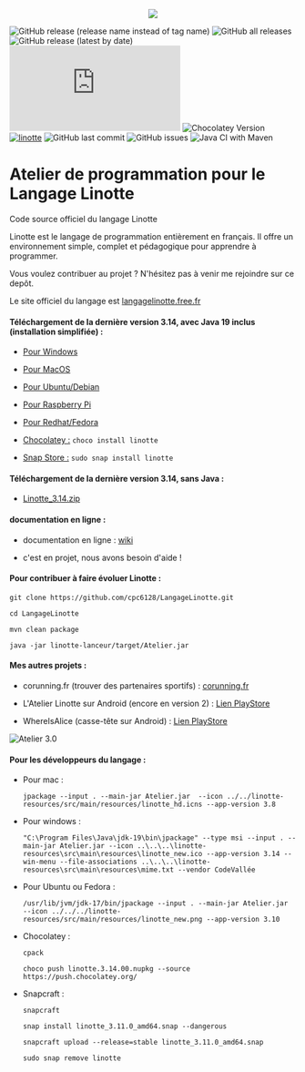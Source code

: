 <p align="center">
  <img src="https://camo.githubusercontent.com/66b8d1c54bd4a1048d14da50e3eecfc19da9d7c9406e38569fb3f4aebcc9fbdf/687474703a2f2f6c616e676167656c696e6f7474652e667265652e66722f6769746875622f656e74657465322e706e67">
</p>

![GitHub release (release name instead of tag name)](https://img.shields.io/github/v/release/cpc6128/LangageLinotte?style=flat-square)
![GitHub all releases](https://img.shields.io/github/downloads/cpc6128/LangageLinotte/total?style=flat-square)
![GitHub release (latest by date)](https://img.shields.io/github/downloads/cpc6128/LangageLinotte/latest/total?style=flat-square)
![GitHub release (latest by date and asset)](https://img.shields.io/github/downloads/cpc6128/LangageLinotte/v3.9/Cours.de.programmation.Linotte.version.3.9.pdf?label=Tutoriel&style=flat-square)
![Chocolatey Version](https://img.shields.io/chocolatey/v/linotte?style=flat-square)
[![linotte](https://snapcraft.io/linotte/badge.svg)](https://snapcraft.io/linotte)
![GitHub last commit](https://img.shields.io/github/last-commit/cpc6128/LangageLinotte?style=plastic?style=flat-square)
![GitHub issues](https://img.shields.io/github/issues/cpc6128/LangageLinotte?style=flat-square)
![Java CI with Maven](https://github.com/cpc6128/LangageLinotte/workflows/Java%20CI%20with%20Maven/badge.svg)

# Atelier de programmation pour le Langage Linotte

Code source officiel du langage Linotte

Linotte est le langage de programmation entièrement en français. Il offre un environnement simple, complet et pédagogique pour apprendre à programmer.

Vous voulez contribuer au projet ? N'hésitez pas à venir me rejoindre sur ce depôt.

Le site officiel du langage est <a href="http://langagelinotte.free.fr">langagelinotte.free.fr</a>

#### Téléchargement de la dernière version 3.14, avec Java 19 inclus (installation simplifiée) :

- <a href="https://github.com/cpc6128/LangageLinotte/releases/download/v3.14/AtelierLinotte-3.14.msi">Pour Windows</a>

- <a href="https://github.com/cpc6128/LangageLinotte/releases/download/v3.14/AtelierLinotte-3.14.dmg">Pour MacOS</a>

- <a href="https://github.com/cpc6128/LangageLinotte/releases/download/v3.14/atelierlinotte_3.14-1_amd64.deb">Pour Ubuntu/Debian</a>

- <a href="https://github.com/cpc6128/LangageLinotte/releases/download/v3.14/atelierlinotte_3.14-1_armhf.deb">Pour Raspberry Pi</a>

- <a href="https://github.com/cpc6128/LangageLinotte/releases/download/v3.14/atelierlinotte-3.14-1.x86_64.rpm">Pour Redhat/Fedora</a>

- <a href="https://chocolatey.org/packages/linotte">Chocolatey :</a> `choco install linotte`

- <a href="https://snapcraft.io/linotte">Snap Store :</a> `sudo snap install linotte`

#### Téléchargement de la dernière version 3.14, sans Java :

- <a href="https://github.com/cpc6128/LangageLinotte/releases/download/v3.14/Linotte_3.14-2022-09-22-20-02.zip">Linotte_3.14.zip</a>

#### documentation en ligne :

- documentation en ligne : <a href="https://github.com/cpc6128/LangageLinotte/wiki">wiki</a>

- c'est en projet, nous avons besoin d'aide !

#### Pour contribuer à faire évoluer Linotte :
`git clone https://github.com/cpc6128/LangageLinotte.git`

`cd LangageLinotte`

`mvn clean package`

`java -jar linotte-lanceur/target/Atelier.jar`

#### Mes autres projets :

- corunning.fr (trouver des partenaires sportifs) : <a href="https://www.corunning.fr">corunning.fr</a>

- L'Atelier Linotte sur Android (encore en version 2) : <a href="https://play.google.com/store/apps/details?id=fr.codevallee.langagelinotte.atelierlinotte">Lien PlayStore</a>

- WhereIsAlice (casse-tête sur Android) : <a href="https://play.google.com/store/apps/details?id=fr.codevallee.whereisalice">Lien PlayStore</a>

![Atelier 3.0](https://camo.githubusercontent.com/17b8abb2ff608bb6635cdbf49c5a3d529b06a83cc865f46d13352e736176b170/687474703a2f2f6c616e676167656c696e6f7474652e667265652e66722f6769746875622f6174656c6965722d64726163756c61322e706e67)

#### Pour les développeurs du langage :

- Pour mac :

  `jpackage --input . --main-jar Atelier.jar  --icon ../../linotte-resources/src/main/resources/linotte_hd.icns --app-version 3.8`

- Pour windows :

  `"C:\Program Files\Java\jdk-19\bin\jpackage" --type msi --input . --main-jar Atelier.jar --icon ..\..\..\linotte-resources\src\main\resources\linotte_new.ico --app-version 3.14 --win-menu --file-associations ..\..\..\linotte-resources\src\main\resources\mime.txt --vendor CodeVallée`

- Pour Ubuntu ou Fedora :

  `/usr/lib/jvm/jdk-17/bin/jpackage --input . --main-jar Atelier.jar  --icon ../../../linotte-resources/src/main/resources/linotte_new.png --app-version 3.10`

- Chocolatey :

  `cpack`

  `choco push linotte.3.14.00.nupkg --source https://push.chocolatey.org/`

- Snapcraft :

  `snapcraft`

  `snap install linotte_3.11.0_amd64.snap --dangerous`

  `snapcraft upload --release=stable linotte_3.11.0_amd64.snap`

  `sudo snap remove linotte`
